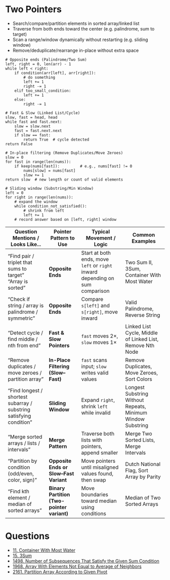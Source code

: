 # Two Pointers

- Search/compare/partition elements in sorted array/linked list
- Traverse from both ends toward the center (e.g. palindrome, sum to target)
- Scan a range/window dynamically without restarting (e.g. sliding window)
- Remove/deduplicate/rearrange in-place without extra space

```
# Opposite ends (Palindrome/Two Sum)
left, right = 0, len(arr) - 1
while left < right:
    if condition(arr[left], arr[right]):
        # do something
        left += 1
        right -= 1
    elif too_small_condition:
        left += 1
    else:
        right -= 1
```

```
# Fast & Slow (Linked List/Cycle)
slow, fast = head, head
while fast and fast.next:
    slow = slow.next
    fast = fast.next.next
    if slow == fast:
        return True  # cycle detected
return False
```

```
# In-place filtering (Remove Duplicates/Move Zeroes)
slow = 0
for fast in range(len(nums)):
    if keep(nums[fast]):         # e.g., nums[fast] != 0
        nums[slow] = nums[fast]
        slow += 1
return slow  # new length or count of valid elements
```

```
# Sliding window (Substring/Min Window)
left = 0
for right in range(len(nums)):
    # expand the window
    while condition_not_satisfied():
        # shrink from left
        left += 1
    # record answer based on [left, right] window
```

| **Question Mentions / Looks Like...**                               | **Pointer Pattern to Use**                 | **Typical Movement / Logic**                                                  | **Common Examples**                                         |
| ------------------------------------------------------------------- | ------------------------------------------ | ----------------------------------------------------------------------------- | ----------------------------------------------------------- |
| “Find pair / triplet that sums to target”<br>“Array is sorted”      | **Opposite Ends**                          | Start at both ends, move `left` or `right` inward depending on sum comparison | Two Sum II, 3Sum, Container With Most Water                 |
| “Check if string / array is palindrome / symmetric”                 | **Opposite Ends**                          | Compare `s[left]` and `s[right]`, move inward                                 | Valid Palindrome, Reverse String                            |
| “Detect cycle / find middle / nth from end”                         | **Fast & Slow Pointers**                   | `fast` moves 2×, `slow` moves 1×                                              | Linked List Cycle, Middle of Linked List, Remove Nth Node   |
| “Remove duplicates / move zeroes / partition array”                 | **In-Place Filtering (Slow–Fast)**         | `fast` scans input; `slow` writes valid values                                | Remove Duplicates, Move Zeroes, Sort Colors                 |
| “Find longest / shortest subarray / substring satisfying condition” | **Sliding Window**                         | Expand `right`, shrink `left` while invalid                                   | Longest Substring Without Repeats, Minimum Window Substring |
| “Merge sorted arrays / lists / intervals”                           | **Merge Pattern**                          | Traverse both lists with pointers, append smaller                             | Merge Two Sorted Lists, Merge Intervals                     |
| “Partition by condition (odd/even, color, sign)”                    | **Opposite Ends or Slow–Fast Variant**     | Move pointers until misaligned values found, then swap                        | Dutch National Flag, Sort Array by Parity                   |
| “Find kth element / median of sorted arrays”                        | **Binary Partition (Two-pointer variant)** | Move boundaries toward median using conditions                                | Median of Two Sorted Arrays                                 |


# Questions

- [11. Container With Most Water](https://leetcode.com/problems/container-with-most-water/)
- [15. 3Sum](https://leetcode.com/problems/3sum/)
- [1498. Number of Subsequences That Satisfy the Given Sum Condition](https://leetcode.com/problems/number-of-subsequences-that-satisfy-the-given-sum-condition/)
- [1968. Array With Elements Not Equal to Average of Neighbors](https://leetcode.com/problems/array-with-elements-not-equal-to-average-of-neighbors/)
- [2161. Partition Array According to Given Pivot](https://leetcode.com/problems/partition-array-according-to-given-pivot/)